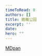 ```yaml
---
timeToRead: 0
authors: []
title: 脆莓公园
excerpt: ''
date: 
hero: ""
---
```

[MDpan](https://mdpan.tk/%E8%84%86%E8%8E%93%E5%85%AC%E5%9B%AD)